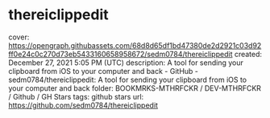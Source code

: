 # thereiclippedit

cover: https://opengraph.githubassets.com/68d8d65df1bd47380de2d2921c03d92ff0e24c0c270d73eb5433160658958672/sedm0784/thereiclippedit
created: December 27, 2021 5:05 PM (UTC)
description: A tool for sending your clipboard from iOS to your computer and back - GitHub - sedm0784/thereiclippedit: A tool for sending your clipboard from iOS to your computer and back
folder: BOOKMRKS-MTHRFCKR / DEV-MTHRFCKR / Github / GH Stars
tags: github stars
url: https://github.com/sedm0784/thereiclippedit